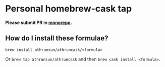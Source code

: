 # Personal homebrew-cask tap
**Please submit PR in [monorepo](https://github.com/athrunsun/homebrew_monorepo).**

## How do I install these formulae?
`brew install athrunsun/athruncask/<formula>`

Or `brew tap athrunsun/athruncask` and then `brew cask install <formula>`.
